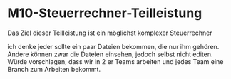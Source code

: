 # M10-Steuerrechner-Teilleistung
Das Ziel dieser Teilleistung ist ein möglichst komplexer Steuerrechner

ich denke jeder sollte ein paar Dateien bekommen, die nur ihm gehören. Andere können zwar die Dateien einsehen, jedoch selbst nicht editen. Würde vorschlagen, dass
wir in 2 er Teams arbeiten und jedes Team eine Branch zum Arbeiten bekommt.
